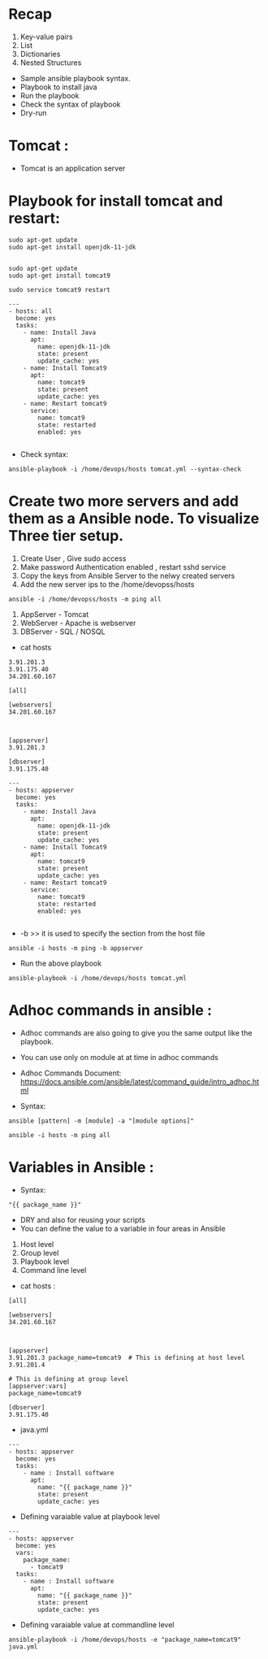# Recap 
1. Key-value pairs 
2. List 
3. Dictionaries 
4. Nested Structures

* Sample ansible playbook syntax.
* Playbook to install java 
* Run the playbook 
* Check the syntax of playbook 
* Dry-run 

# Tomcat :
* Tomcat is an application server 

# Playbook for install tomcat and restart:

```
sudo apt-get update 
sudo apt-get install openjdk-11-jdk


sudo apt-get update 
sudo apt-get install tomcat9 

sudo service tomcat9 restart 
```

```
---
- hosts: all
  become: yes
  tasks:
    - name: Install Java
      apt:
        name: openjdk-11-jdk
        state: present 
        update_cache: yes
    - name: Install Tomcat9
      apt:
        name: tomcat9
        state: present
        update_cache: yes
    - name: Restart tomcat9
      service:
        name: tomcat9
        state: restarted
        enabled: yes
          
```

* Check syntax:

```
ansible-playbook -i /home/devops/hosts tomcat.yml --syntax-check
```


# Create two more servers and add them as a Ansible node. To visualize Three tier setup.
1. Create User , Give sudo access 
2. Make password Authentication enabled , restart sshd service 
3. Copy the keys from Ansible Server to the nelwy created servers
4. Add the new server ips to the /home/devopss/hosts
```
ansible -i /home/devopss/hosts -m ping all
```
1. AppServer  - Tomcat 
2. WebServer  - Apache is webserver
3. DBServer   - SQL / NOSQL 


* cat hosts 

```
3.91.201.3
3.91.175.40
34.201.60.167
```


```
[all]

[webservers]
34.201.60.167



[appserver]
3.91.201.3

[dbserver]
3.91.175.40

```


```
---
- hosts: appserver
  become: yes
  tasks:
    - name: Install Java
      apt:
        name: openjdk-11-jdk
        state: present 
        update_cache: yes
    - name: Install Tomcat9
      apt:
        name: tomcat9
        state: present
        update_cache: yes
    - name: Restart tomcat9
      service:
        name: tomcat9
        state: restarted
        enabled: yes
          
```

* -b    >> it is used to specify the section from the host file 
```
ansible -i hosts -m ping -b appserver
```
* Run the above playbook 
```
ansible-playbook -i /home/devops/hosts tomcat.yml

```


# Adhoc commands in ansible :
* Adhoc commands are also going to give you the same output like the playbook. 
* You can use only on module at at time in adhoc commands 
* Adhoc Commands Document: https://docs.ansible.com/ansible/latest/command_guide/intro_adhoc.html

* Syntax:

```
ansible [pattern] -m [module] -a "[module options]"

```

```
ansible -i hosts -m ping all
```

# Variables in Ansible :

* Syntax:
```
"{{ package_name }}"
```

* DRY and also for reusing your scripts 
* You can define the value to a variable in four areas in Ansible 
1. Host level
2. Group level
3. Playbook level 
4. Command line level


* cat hosts :

```
[all]

[webservers]
34.201.60.167 



[appserver]
3.91.201.3 package_name=tomcat9  # This is defining at host level 
3.91.201.4

# This is defining at group level 
[appserver:vars]
package_name=tomcat9

[dbserver]
3.91.175.40

```


* java.yml 

```
---
- hosts: appserver
  become: yes
  tasks:
    - name : Install software 
      apt:
        name: "{{ package_name }}"
        state: present
        update_cache: yes
```

* Defining varaiable value at playbook level 


```
---
- hosts: appserver
  become: yes
  vars:
    package_name:
      - tomcat9
  tasks:
    - name : Install software 
      apt:
        name: "{{ package_name }}"
        state: present
        update_cache: yes
```

* Defining varaiable value at commandline level 
```
ansible-playbook -i /home/devops/hosts -e "package_name=tomcat9" java.yml
```

